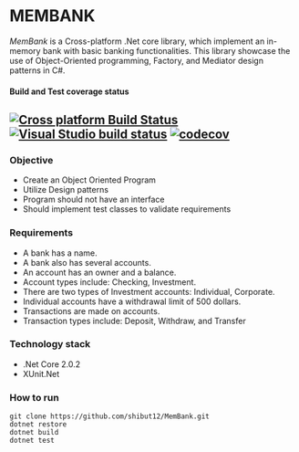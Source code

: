 # MEMBANK

*MemBank* is a Cross-platform .Net core library, which implement an in-memory bank with basic banking functionalities. This library showcase the use of Object-Oriented programming, Factory, and Mediator design patterns in C#.

#### Build and Test coverage status
[![Cross platform Build Status](https://travis-ci.org/shibut12/MemBank.svg?branch=master)](https://travis-ci.org/shibut12/MemBank) [![Visual Studio build status](https://ci.appveyor.com/api/projects/status/vr33idjftiw3fa46/branch/master)](https://ci.appveyor.com/project/shibut12/membank/branch/master) [![codecov](https://codecov.io/gh/shibut12/MemBank/branch/master/graph/badge.svg)](https://codecov.io/gh/shibut12/MemBank)
---
### Objective
* Create an Object Oriented Program
* Utilize Design patterns
* Program should not have an interface
* Should implement test classes to validate requirements

### Requirements
* A bank has a name.
* A bank also has several accounts.
* An account has an owner and a balance.
* Account types include: Checking, Investment.
* There are two types of Investment accounts: Individual, Corporate.
* Individual accounts have a withdrawal limit of 500 dollars.
* Transactions are made on accounts.
* Transaction types include: Deposit, Withdraw, and Transfer

### Technology stack
* .Net Core 2.0.2
* XUnit.Net

### How to run
```shell
git clone https://github.com/shibut12/MemBank.git
dotnet restore
dotnet build
dotnet test
```
